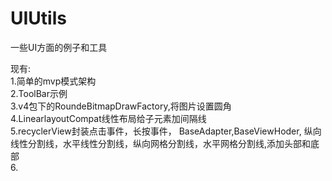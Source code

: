 # UIUtils
一些UI方面的例子和工具<br>

现有:<br>
1.简单的mvp模式架构<br>
2.ToolBar示例<br>
3.v4包下的RoundeBitmapDrawFactory,将图片设置圆角<br>
4.LinearlayoutCompat线性布局给子元素加间隔线<br>
5.recyclerView封装点击事件，长按事件，
BaseAdapter,BaseViewHoder,
纵向线性分割线，水平线性分割线，纵向网格分割线，水平网格分割线,添加头部和底部
<br>
6.


